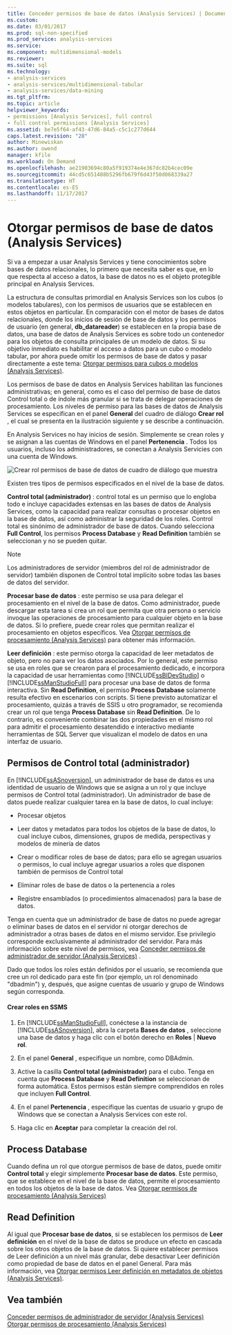 ```yaml
---
title: Conceder permisos de base de datos (Analysis Services) | Documentos de Microsoft
ms.custom: 
ms.date: 03/01/2017
ms.prod: sql-non-specified
ms.prod_service: analysis-services
ms.service: 
ms.component: multidimensional-models
ms.reviewer: 
ms.suite: sql
ms.technology:
- analysis-services
- analysis-services/multidimensional-tabular
- analysis-services/data-mining
ms.tgt_pltfrm: 
ms.topic: article
helpviewer_keywords:
- permissions [Analysis Services], full control
- full control permissions [Analysis Services]
ms.assetid: be7e5f64-af43-47d6-84a5-c5c1c277d644
caps.latest.revision: "28"
author: Minewiskan
ms.author: owend
manager: kfile
ms.workload: On Demand
ms.openlocfilehash: ae21903694c80a5f919374e4e367dc82b4cec09e
ms.sourcegitcommit: 44cd5c651488b5296fb679f6d43f50d068339a27
ms.translationtype: HT
ms.contentlocale: es-ES
ms.lasthandoff: 11/17/2017
---
```

# <a name="grant-database-permissions-analysis-services"></a>Otorgar permisos de base de datos (Analysis Services)
  Si va a empezar a usar Analysis Services y tiene conocimientos sobre bases de datos relacionales, lo primero que necesita saber es que, en lo que respecta al acceso a datos, la base de datos no es el objeto protegible principal en Analysis Services.  
  
 La estructura de consultas primordial en Analysis Services son los cubos (o modelos tabulares), con los permisos de usuarios que se establecen en estos objetos en particular. En comparación con el motor de bases de datos relacionales, donde los inicios de sesión de base de datos y los permisos de usuario (en general, **db_datareader**) se establecen en la propia base de datos, una base de datos de Analysis Services es sobre todo un contenedor para los objetos de consulta principales de un modelo de datos. Si su objetivo inmediato es habilitar el acceso a datos para un cubo o modelo tabular, por ahora puede omitir los permisos de base de datos y pasar directamente a este tema: [Otorgar permisos para cubos o modelos &#40;Analysis Services&#41;](../../analysis-services/multidimensional-models/grant-cube-or-model-permissions-analysis-services.md).  
  
 Los permisos de base de datos en Analysis Services habilitan las funciones administrativas; en general, como es el caso del permiso de base de datos Control total o de índole más granular si se trata de delegar operaciones de procesamiento. Los niveles de permiso para las bases de datos de Analysis Services se especifican en el panel **General** del cuadro de diálogo **Crear rol** , el cual se presenta en la ilustración siguiente y se describe a continuación.  
  
 En Analysis Services no hay inicios de sesión. Simplemente se crean roles y se asignan a las cuentas de Windows en el panel **Pertenencia** . Todos los usuarios, incluso los administradores, se conectan a Analysis Servicies con una cuenta de Windows.  
  
 ![Crear rol permisos de base de datos de cuadro de diálogo que muestra](../../analysis-services/multidimensional-models/media/ssas-permsdbrole.png "crear rol permisos de base de datos de cuadro de diálogo que muestra")  
  
 Existen tres tipos de permisos especificados en el nivel de la base de datos.  
  
 **Control total (administrador)** : control total es un permiso que lo engloba todo e incluye capacidades extensas en las bases de datos de Analysis Services, como la capacidad para realizar consultas o procesar objetos en la base de datos, así como administrar la seguridad de los roles. Control total es sinónimo de administrador de base de datos. Cuando selecciona **Full Control**, los permisos **Process Database** y **Read Definition** también se seleccionan y no se pueden quitar.  
  
> [!NOTE]  
>  Los administradores de servidor (miembros del rol de administrador de servidor) también disponen de Control total implícito sobre todas las bases de datos del servidor.  
  
 **Procesar base de datos** : este permiso se usa para delegar el procesamiento en el nivel de la base de datos. Como administrador, puede descargar esta tarea si crea un rol que permita que otra persona o servicio invoque las operaciones de procesamiento para cualquier objeto en la base de datos. Si lo prefiere, puede crear roles que permitan realizar el procesamiento en objetos específicos. Vea [Otorgar permisos de procesamiento &#40;Analysis Services&#41;](../../analysis-services/multidimensional-models/grant-process-permissions-analysis-services.md) para obtener más información.  
  
 **Leer definición** : este permiso otorga la capacidad de leer metadatos de objeto, pero no para ver los datos asociados. Por lo general, este permiso se usa en roles que se crearon para el procesamiento dedicado, e incorpora la capacidad de usar herramientas como [!INCLUDE[ssBIDevStudio](../../includes/ssbidevstudio-md.md)] o [!INCLUDE[ssManStudioFull](../../includes/ssmanstudiofull-md.md)] para procesar una base de datos de forma interactiva. Sin **Read Definition**, el permiso **Process Database** solamente resulta efectivo en escenarios con scripts. Si tiene previsto automatizar el procesamiento, quizás a través de SSIS u otro programador, se recomienda crear un rol que tenga **Process Database** sin **Read Definition**. De lo contrario, es conveniente combinar las dos propiedades en el mismo rol para admitir el procesamiento desatendido e interactivo mediante herramientas de SQL Server que visualizan el modelo de datos en una interfaz de usuario.  
  
## <a name="full-control-administrator-permissions"></a>Permisos de Control total (administrador)  
 En [!INCLUDE[ssASnoversion](../../includes/ssasnoversion-md.md)], un administrador de base de datos es una identidad de usuario de Windows que se asigna a un rol y que incluye permisos de Control total (administrador). Un administrador de base de datos puede realizar cualquier tarea en la base de datos, lo cual incluye:  
  
-   Procesar objetos  
  
-   Leer datos y metadatos para todos los objetos de la base de datos, lo cual incluye cubos, dimensiones, grupos de medida, perspectivas y modelos de minería de datos  
  
-   Crear o modificar roles de base de datos; para ello se agregan usuarios o permisos, lo cual incluye agregar usuarios a roles que disponen también de permisos de Control total  
  
-   Eliminar roles de base de datos o la pertenencia a roles  
  
-   Registre ensamblados (o procedimientos almacenados) para la base de datos.  
  
 Tenga en cuenta que un administrador de base de datos no puede agregar o eliminar bases de datos en el servidor ni otorgar derechos de administrador a otras bases de datos en el mismo servidor. Ese privilegio corresponde exclusivamente al administrador del servidor. Para más información sobre este nivel de permisos, vea [Conceder permisos de administrador de servidor (Analysis Services)](../../analysis-services/instances/grant-server-admin-rights-to-an-analysis-services-instance.md) .  
  
 Dado que todos los roles están definidos por el usuario, se recomienda que cree un rol dedicado para este fin (por ejemplo, un rol denominado "dbadmin") y, después, que asigne cuentas de usuario y grupo de Windows según corresponda.  
  
#### <a name="create-roles-in-ssms"></a>Crear roles en SSMS  
  
1.  En [!INCLUDE[ssManStudioFull](../../includes/ssmanstudiofull-md.md)], conéctese a la instancia de [!INCLUDE[ssASnoversion](../../includes/ssasnoversion-md.md)], abra la carpeta **Bases de datos** , seleccione una base de datos y haga clic con el botón derecho en **Roles** | **Nuevo rol**.  
  
2.  En el panel **General** , especifique un nombre, como DBAdmin.  
  
3.  Active la casilla **Control total (administrador)** para el cubo. Tenga en cuenta que **Process Database** y **Read Definition** se seleccionan de forma automática. Estos permisos están siempre comprendidos en roles que incluyen **Full Control**.  
  
4.  En el panel **Pertenencia** , especifique las cuentas de usuario y grupo de Windows que se conectan a Analysis Services con este rol.  
  
5.  Haga clic en **Aceptar** para completar la creación del rol.  
  
## <a name="process-database"></a>Process Database  
 Cuando defina un rol que otorgue permisos de base de datos, puede omitir **Control total** y elegir simplemente **Procesar base de datos**. Este permiso, que se establece en el nivel de la base de datos, permite el procesamiento en todos los objetos de la base de datos. Vea [Otorgar permisos de procesamiento &#40;Analysis Services&#41;](../../analysis-services/multidimensional-models/grant-process-permissions-analysis-services.md)  
  
## <a name="read-definition"></a>Read Definition  
 Al igual que **Procesar base de datos**, si se establecen los permisos de **Leer definición** en el nivel de la base de datos se produce un efecto en cascada sobre los otros objetos de la base de datos. Si quiere establecer permisos de Leer definición a un nivel más granular, debe desactivar Leer definición como propiedad de base de datos en el panel General. Para más información, vea [Otorgar permisos Leer definición en metadatos de objetos &#40;Analysis Services&#41;](../../analysis-services/multidimensional-models/grant-read-definition-permissions-on-object-metadata-analysis-services.md).  
  
## <a name="see-also"></a>Vea también  
 [Conceder permisos de administrador de servidor (Analysis Services)](../../analysis-services/instances/grant-server-admin-rights-to-an-analysis-services-instance.md)   
 [Otorgar permisos de procesamiento &#40;Analysis Services&#41;](../../analysis-services/multidimensional-models/grant-process-permissions-analysis-services.md)  
  
  
